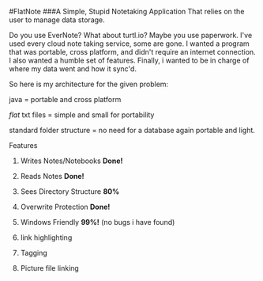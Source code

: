 #FlatNote
###A Simple, Stupid Notetaking Application
That relies on the user to manage data storage.

Do you use EverNote?  What about turtl.io? Maybe you use paperwork.
I've used every cloud note taking service, some are gone.  I wanted a program
that was portable, cross platform, and didn't require an internet connection.
I also wanted a humble set of features.  Finally, i wanted to be in charge
of where my data went and how it sync'd. 

So here is my architecture for the given problem: 

java = portable and cross platform

*flat* txt files = simple and small for portability

standard folder structure = no need for a database again portable and light.

Features

1. Writes Notes/Notebooks **Done!**

2. Reads Notes **Done!**

3. Sees Directory Structure  **80%**

4. Overwrite Protection **Done!**

5. Windows Friendly **99%!** (no bugs i have found)

6. link highlighting

7. Tagging

8. Picture file linking




